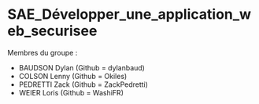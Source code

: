 # SAE_Développer_une_application_web_securisee

Membres du groupe :

* BAUDSON Dylan (Github = dylanbaud)
* COLSON Lenny (Github = Okiles)
* PEDRETTI Zack (Github = ZackPedretti)
* WEIER Loris (Github = WashiFR)
